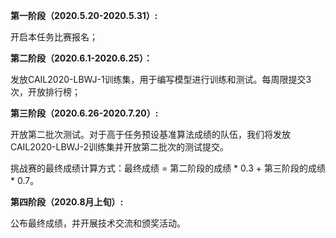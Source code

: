 **第一阶段（2020.5.20-2020.5.31）:**

开启本任务比赛报名；

**第二阶段（2020.6.1-2020.6.25）：**

发放CAIL2020-LBWJ-1训练集，用于编写模型进行训练和测试。每周限提交3次，开放排行榜；

**第三阶段（2020.6.26-2020.7.20）:**

开放第二批次测试。对于高于任务预设基准算法成绩的队伍，我们将发放CAIL2020-LBWJ-2训练集并开放第二批次的测试提交。

挑战赛的最终成绩计算方式：最终成绩 = 第二阶段的成绩 * 0.3 + 第三阶段的成绩 * 0.7。

**第四阶段（2020.8月上旬）:**

公布最终成绩，并开展技术交流和颁奖活动。

